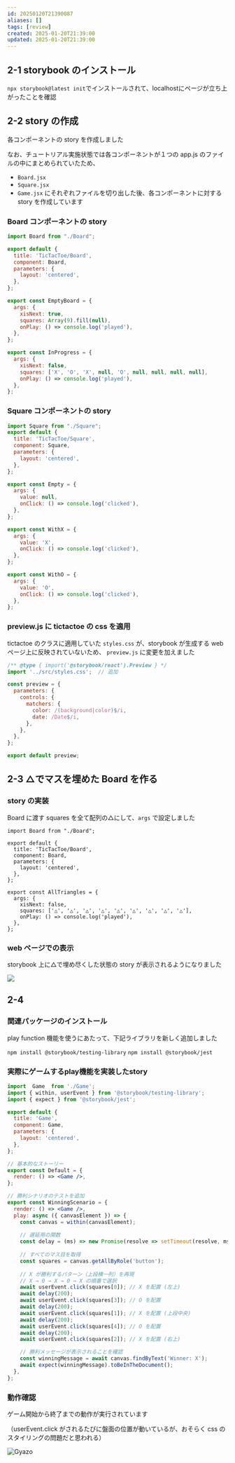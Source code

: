 ```yaml
---
id: 20250120T21390087
aliases: []
tags: [review]
created: 2025-01-20T21:39:00
updated: 2025-01-20T21:39:00
---
```


## 2-1 storybook のインストール

`npx storybook@latest init`でインストールされて、localhostにページが立ち上がったことを確認

## 2-2 story の作成

各コンポーネントの story を作成しました

なお、チュートリアル実施状態では各コンポーネントが１つの app.js のファイルの中にまとめられていたため、
- `Board.jsx`
- `Square.jsx`
- `Game.jsx`
にそれぞれファイルを切り出した後、各コンポーネントに対する story を作成しています

### Board コンポーネントの story

```jsx
import Board from "./Board";

export default {
  title: 'TicTacToe/Board',
  component: Board,
  parameters: {
    layout: 'centered',
  },
};

export const EmptyBoard = {
  args: {
    xisNext: true,
    squares: Array(9).fill(null),
    onPlay: () => console.log('played'),
  },
};

export const InProgress = {
  args: {
    xisNext: false,
    squares: ['X', 'O', 'X', null, 'O', null, null, null, null],
    onPlay: () => console.log('played'),
  },
}; 
```

### Square コンポーネントの story

```jsx
import Square from "./Square";
export default {
  title: 'TicTacToe/Square',
  component: Square,
  parameters: {
    layout: 'centered',
  },
};

export const Empty = {
  args: {
    value: null,
    onClick: () => console.log('clicked'),
  },
};

export const WithX = {
  args: {
    value: 'X',
    onClick: () => console.log('clicked'),
  },
};

export const WithO = {
  args: {
    value: 'O',
    onClick: () => console.log('clicked'),
  },
}; 
```

### preview.js に tictactoe の css を適用

tictactoe のクラスに適用していた `styles.css` が、storybook が生成する web ページ上に反映されていないため、 `preview.js` に変更を加えました

```jsx
/** @type { import('@storybook/react').Preview } */
import '../src/styles.css';  // 追加

const preview = {
  parameters: {
    controls: {
      matchers: {
        color: /(background|color)$/i,
        date: /Date$/i,
      },
    },
  },
};

export default preview;
```

## 2-3 △でマスを埋めた Board を作る

### story の実装

Board に渡す squares を全て配列の△にして、`args` で設定しました

```tsx
import Board from "./Board";

export default {
  title: 'TicTacToe/Board',
  component: Board,
  parameters: {
    layout: 'centered',
  },
};

export const AllTriangles = {
  args: {
    xisNext: false,
    squares: ['△', '△', '△', '△', '△', '△', '△', '△', '△'],
    onPlay: () => console.log('played'),
  },
}; 
```

### web ページでの表示

storybook 上に△で埋め尽くした状態の story が表示されるようになりました

![](attachments/Pasted%20image%2020250120214249.png)

## 2-4

### 関連パッケージのインストール

play function 機能を使うにあたって、下記ライブラリを新しく追加しました

`npm install @storybook/testing-library`
`npm install @storybook/jest`

### 実際にゲームするplay機能を実装したstory

```jsx
import  Game  from './Game';
import { within, userEvent } from '@storybook/testing-library';
import { expect } from '@storybook/jest';

export default {
  title: 'Game',
  component: Game,
  parameters: {
    layout: 'centered',
  },
};

// 基本的なストーリー
export const Default = {
  render: () => <Game />,
};

// 勝利シナリオのテストを追加
export const WinningScenario = {
  render: () => <Game />,
  play: async ({ canvasElement }) => {
    const canvas = within(canvasElement);
    
    // 遅延用の関数
    const delay = (ms) => new Promise(resolve => setTimeout(resolve, ms));
    
    // すべてのマス目を取得
    const squares = canvas.getAllByRole('button');
    
    // X が勝利するパターン（上段横一列）を再現
    // X → 0 → X → 0 → X の順番で選択
    await userEvent.click(squares[0]); // X を配置 (左上)
    await delay(200);
    await userEvent.click(squares[3]); // O を配置
    await delay(200);
    await userEvent.click(squares[1]); // X を配置 (上段中央)
    await delay(200);
    await userEvent.click(squares[4]); // O を配置
    await delay(200);
    await userEvent.click(squares[2]); // X を配置 (右上)

    // 勝利メッセージが表示されることを確認
    const winningMessage = await canvas.findByText('Winner: X');
    await expect(winningMessage).toBeInTheDocument();
  },
};


```

### 動作確認

ゲーム開始から終了までの動作が実行されています

（userEvent.click がされるたびに盤面の位置が動いているが、おそらく css のスタイリングの問題だと思われる）

![Gyazo](https://gyazo.com/665b0d22c790cd8118c472df8568732a.gif)